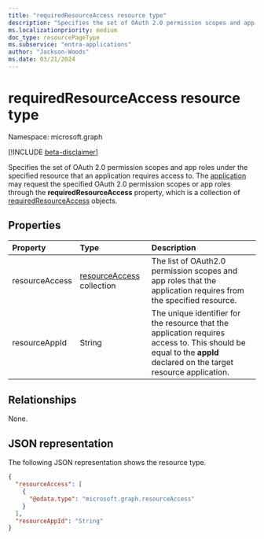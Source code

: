 ```yaml
---
title: "requiredResourceAccess resource type"
description: "Specifies the set of OAuth 2.0 permission scopes and app roles."
ms.localizationpriority: medium
doc_type: resourcePageType
ms.subservice: "entra-applications"
author: "Jackson-Woods"
ms.date: 03/21/2024
---
```


# requiredResourceAccess resource type

Namespace: microsoft.graph

[!INCLUDE [beta-disclaimer](../../includes/beta-disclaimer.md)]

Specifies the set of OAuth 2.0 permission scopes and app roles under the specified resource that an application requires access to. The [application](application.md) may request the specified OAuth 2.0 permission scopes or app roles through the **requiredResourceAccess** property, which is a collection of [requiredResourceAccess](requiredresourceaccess.md) objects.

## Properties
| Property	   | Type	|Description|
|:---------------|:--------|:----------|
|resourceAccess|[resourceAccess](resourceaccess.md) collection|The list of OAuth2.0 permission scopes and app roles that the application requires from the specified resource.|
|resourceAppId|String|The unique identifier for the resource that the application requires access to. This should be equal to the **appId** declared on the target resource application.|

## Relationships
None.

## JSON representation

The following JSON representation shows the resource type.

<!-- {
  "blockType": "resource",
  "optionalProperties": [

  ],
  "@odata.type": "microsoft.graph.requiredResourceAccess"
}-->

```json
{
  "resourceAccess": [
    {
      "@odata.type": "microsoft.graph.resourceAccess"
    }
  ],
  "resourceAppId": "String"
}

```

<!-- uuid: 8fcb5dbc-d5aa-4681-8e31-b001d5168d79
2015-10-25 14:57:30 UTC -->
<!--
{
  "type": "#page.annotation",
  "description": "requiredResourceAccess resource",
  "keywords": "",
  "section": "documentation",
  "tocPath": "",
  "suppressions": []
}
-->


